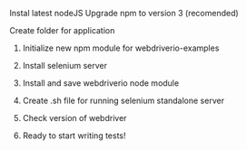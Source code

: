 Instal latest nodeJS
Upgrade npm to version 3 (recomended)

Create folder for application

1. Initialize new npm module for webdriverio-examples
2. Install selenium server
3. Install and save webdriverio node module

4. Create .sh file for running selenium standalone server
5. Check version of webdriver

6. Ready to start writing tests!
